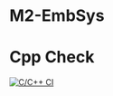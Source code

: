 # M2-EmbSys
# Cpp Check
[![C/C++ CI](https://github.com/bogirajusambangi/M2-EmbSys/actions/workflows/c-cpp.yml/badge.svg)](https://github.com/bogirajusambangi/M2-EmbSys/actions/workflows/c-cpp.yml)
